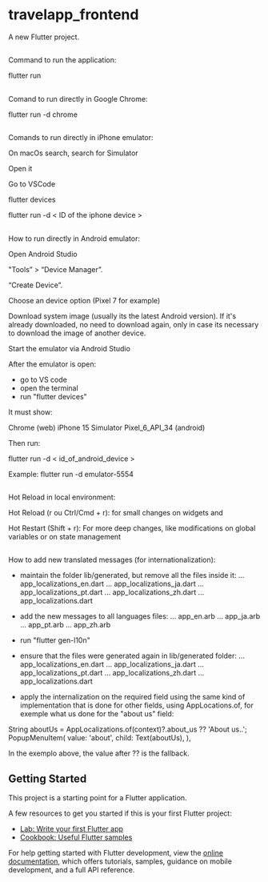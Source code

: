 # travelapp_frontend

A new Flutter project.

## ##############################

Command to run the application:

flutter run

## ##############################

Comand to run directly in Google Chrome:

flutter run -d chrome

## ##############################

Comands to run directly in iPhone emulator:

On macOs search, search for Simulator

Open it

Go to VSCode

flutter devices

flutter run -d < ID of the iphone device >

## ##############################

How to run directly in Android emulator:

Open Android Studio

"Tools” > “Device Manager”.

“Create Device”.

Choose an device option (Pixel 7 for example)

Download system image (usually its the latest Android version).
If it's already downloaded, no need to download again, only in case its necessary to download the image of another device.

Start the emulator via Android Studio

After the emulator is open:

- go to VS code
- open the terminal
- run "flutter devices"

It must show:

Chrome (web)
iPhone 15 Simulator
Pixel_6_API_34 (android)

Then run:

flutter run -d < id_of_android_device >

Example: 
flutter run -d emulator-5554

## ##############################

Hot Reload in local environment:

Hot Reload (r ou Ctrl/Cmd + r): for small changes on widgets and

Hot Restart (Shift + r): For more deep changes, like modifications on global variables or on state management

## ##############################

How to add new translated messages (for internationalization):

- maintain the folder lib/generated, but remove all the files inside it:
... app_localizations_en.dart
... app_localizations_ja.dart
... app_localizations_pt.dart
... app_localizations_zh.dart
... app_localizations.dart


- add the new messages to all languages files:
... app_en.arb
... app_ja.arb
... app_pt.arb
... app_zh.arb

- run "flutter gen-l10n"

- ensure that the files were generated again in lib/generated folder:
... app_localizations_en.dart
... app_localizations_ja.dart
... app_localizations_pt.dart
... app_localizations_zh.dart
... app_localizations.dart

- apply the internalization on the required field using the same kind of implementation that is done for other fields, using AppLocations.of, for exemple what us done for the "about us" field:

String aboutUs = AppLocalizations.of(context)?.about_us ?? 'About us..';
PopupMenuItem<String>(
          value: 'about',
          child: Text(aboutUs),
        ),

In the exemplo above, the value after ?? is the fallback.

## ##############################

## Getting Started

This project is a starting point for a Flutter application.

A few resources to get you started if this is your first Flutter project:

- [Lab: Write your first Flutter app](https://docs.flutter.dev/get-started/codelab)
- [Cookbook: Useful Flutter samples](https://docs.flutter.dev/cookbook)

For help getting started with Flutter development, view the
[online documentation](https://docs.flutter.dev/), which offers tutorials,
samples, guidance on mobile development, and a full API reference.
